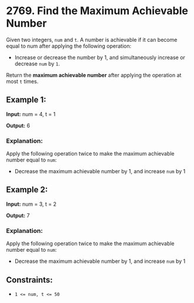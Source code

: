 # 2769. Find the Maximum Achievable Number
Given two integers, `num` and `t`. A number is achievable if it can become equal to num after applying the following operation:
- Increase or decrease the number by 1, and simultaneously increase or decrease `num` by `1`.

Return the **maximum achievable number** after applying the operation at most `t` times.

## Example 1:
**Input:** num = 4, t = 1

**Output:** 6
### Explanation:
Apply the following operation twice to make the maximum achievable number equal to `num`:
- Decrease the maximum achievable number by 1, and increase `num` by 1
## Example 2:
**Input:** num = 3, t = 2

**Output:** 7
### Explanation:
Apply the following operation twice to make the maximum achievable number equal to `num`:
- Decrease the maximum achievable number by 1, and increase `num` by 1
## Constraints:
- `1 <= num, t <= 50`
